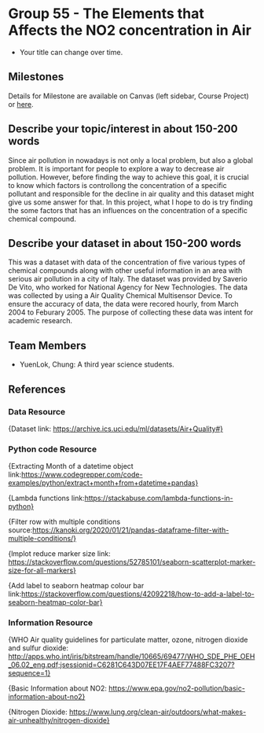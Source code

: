 # Group 55 - The Elements that Affects the NO2 concentration in Air

- Your title can change over time.

## Milestones

Details for Milestone are available on Canvas (left sidebar, Course Project) or [here](https://firas.moosvi.com/courses/data301/project/milestone01.html).

## Describe your topic/interest in about 150-200 words

Since air pollution in nowadays is not only a local problem, but also a global problem. It is important for people to explore a way to decrease air pollution. However, before finding the way to achieve this goal, it is crucial to know which factors is controllong the concentration of a specific pollutant and responsible for the decline in air quality and this dataset might give us some answer for that. In this project, what I hope to do is try finding the some factors that has an influences on the concentration of a specific chemical compound.

## Describe your dataset in about 150-200 words

This was a dataset with data of the concentration of five various types of chemical compounds along with other useful information in an area with serious air pollution in a city of Italy. The dataset was provided by Saverio De Vito, who worked for National Agency for New Technologies. The data was collected by using a Air Quality Chemical Multisensor Device. To ensure the accuracy of data, the data were recored hourly, from March 2004 to Feburary 2005. The purpose of collecting these data was intent for academic research.

## Team Members

- YuenLok, Chung: A third year science students.

## References

### Data Resource
{Dataset link: https://archive.ics.uci.edu/ml/datasets/Air+Quality#}

### Python code Resource

{Extracting Month of a datetime object link:https://www.codegrepper.com/code-examples/python/extract+month+from+datetime+pandas}

{Lambda functions link:https://stackabuse.com/lambda-functions-in-python}

{Filter row with multiple conditions source:https://kanoki.org/2020/01/21/pandas-dataframe-filter-with-multiple-conditions/}

{lmplot reduce marker size link: https://stackoverflow.com/questions/52785101/seaborn-scatterplot-marker-size-for-all-markers}

{Add label to seaborn heatmap colour bar link:https://stackoverflow.com/questions/42092218/how-to-add-a-label-to-seaborn-heatmap-color-bar}

### Information Resource

{WHO Air quality guidelines for particulate matter, ozone, nitrogen dioxide and sulfur dioxide: http://apps.who.int/iris/bitstream/handle/10665/69477/WHO_SDE_PHE_OEH_06.02_eng.pdf;jsessionid=C6281C643D07EE17F4AEF77488FC3207?sequence=1}

{Basic Information about NO2: https://www.epa.gov/no2-pollution/basic-information-about-no2}

{Nitrogen Dioxide: https://www.lung.org/clean-air/outdoors/what-makes-air-unhealthy/nitrogen-dioxide}